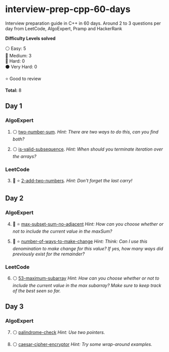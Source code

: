 # interview-prep-cpp-60-days
Interview preparation guide in C++ in 60 days. Around 2 to 3 questions per day from LeetCode, AlgoExpert, Pramp and HackerRank

__Difficulty Levels solved__
 
:white_circle: Easy: 5  
:large_blue_circle: Medium: 3  
:red_circle: Hard: 0  
:black_circle: Very Hard: 0  

:star: Good to review

__Total:__ 8

## Day 1
### AlgoExpert
1. :white_circle: [two-number-sum](AlgoExpert/two-number-sum.cpp). _Hint: There are two ways to do this, can you find both?_ 

2. :white_circle: [is-valid-subsequence](AlgoExpert/is-valid-subsequence.cpp). _Hint: When should you terminate iteration over the arrays?_

### LeetCode
3. :large_blue_circle: :star: [2-add-two-numbers](LeetCode/2-add-two-numbers.cpp). _Hint: Don't forget the last carry!_

## Day 2
### AlgoExpert
4. :large_blue_circle: :star: [max-subset-sum-no-adjacent](AlgoExpert/max-subset-sum-no-adjacent.cpp) _Hint: How can you choose whether or not to include the current value in the maxSum?_

5. :large_blue_circle: :star: [number-of-ways-to-make-change](AlgoExpert/number-of-ways-to-make-change.cpp) _Hint: Think: Can I use this denomination to make change for this value? If yes, how many ways did previously exist for the remainder?_

### LeetCode
6. :white_circle: [53-maximum-subarray](LeetCode/53-maximum-subarray.cpp) _Hint: How can you choose whether or not to include the current value in the max subarray? Make sure to keep track of the best seen so far._

## Day 3
### AlgoExpert
7. :white_circle: [palindrome-check](AlgoExpert/palindrome-check.cpp) _Hint: Use two pointers._

8. :white_circle: [caesar-cipher-encryptor](AlgoExpert/caesar-cipher-encryptor.cpp) _Hint: Try some wrap-around examples._